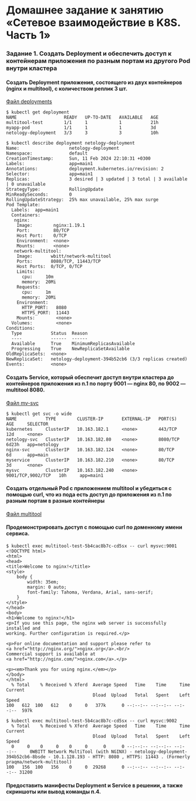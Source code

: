 # Домашнее задание к занятию «Сетевое взаимодействие в K8S. Часть 1»
### Задание 1. Создать Deployment и обеспечить доступ к контейнерам приложения по разным портам из другого Pod внутри кластера
#### Создать Deployment приложения, состоящего из двух контейнеров (nginx и multitool), с количеством реплик 3 шт.

[Файл deployments](https://github.com/dikalov/devops-28/blob/main/kuber-homeworks/1.4%20/file%20/deployments.yaml)
```
$ kubectl get deployment
NAME                  READY   UP-TO-DATE   AVAILABLE   AGE
multitool-test        1/1     1            1           21h
myapp-pod             1/1     1            1           3d
netology-deployment   3/3     3            3           10h
```
```
$ kubectl describe deployment netology-deployment
Name:                   netology-deployment
Namespace:              default
CreationTimestamp:      Sun, 11 Feb 2024 22:10:31 +0300
Labels:                 app=main1
Annotations:            deployment.kubernetes.io/revision: 2
Selector:               app=main1
Replicas:               3 desired | 3 updated | 3 total | 3 available | 0 unavailable
StrategyType:           RollingUpdate
MinReadySeconds:        0
RollingUpdateStrategy:  25% max unavailable, 25% max surge
Pod Template:
  Labels:  app=main1
  Containers:
   nginx:
    Image:        nginx:1.19.1
    Port:         80/TCP
    Host Port:    0/TCP
    Environment:  <none>
    Mounts:       <none>
   network-multitool:
    Image:       wbitt/network-multitool
    Ports:       8080/TCP, 11443/TCP
    Host Ports:  0/TCP, 0/TCP
    Limits:
      cpu:     10m
      memory:  20Mi
    Requests:
      cpu:     1m
      memory:  20Mi
    Environment:
      HTTP_PORT:   8080
      HTTPS_PORT:  11443
    Mounts:        <none>
  Volumes:         <none>
Conditions:
  Type           Status  Reason
  ----           ------  ------
  Available      True    MinimumReplicasAvailable
  Progressing    True    NewReplicaSetAvailable
OldReplicaSets:  <none>
NewReplicaSet:   netology-deployment-394b52cb6 (3/3 replicas created)
Events:          <none>
```
#### Создать Service, который обеспечит доступ внутри кластера до контейнеров приложения из п.1 по порту 9001 — nginx 80, по 9002 — multitool 8080.
[Файл mv-svc](https://github.com/dikalov/devops-28/blob/main/kuber-homeworks/1.4%20/file%20/my-svc.yaml)
```
$ kubectl get svc -o wide
NAME           TYPE        CLUSTER-IP       EXTERNAL-IP   PORT(S)             AGE     SELECTOR
kubernetes     ClusterIP   10.163.182.1     <none>        443/TCP             12d     <none>
netology-svc   ClusterIP   10.163.182.80    <none>        8080/TCP            6d23h   app=netology
nginx-svc      ClusterIP   10.163.182.124   <none>        80/TCP              6d      app=main
myservice      ClusterIP   10.163.182.210   <none>        80/TCP              3d      <none>
mysvc          ClusterIP   10.163.182.240   <none>        9001/TCP,9002/TCP   10h     app=main1
```
#### Создать отдельный Pod с приложением multitool и убедиться с помощью curl, что из пода есть доступ до приложения из п.1 по разным портам в разные контейнеры
[Файл multitool](https://github.com/dikalov/devops-28/blob/main/kuber-homeworks/1.4%20/file%20/mtools.yaml)

#### Продемонстрировать доступ с помощью curl по доменному имени сервиса.
```
$ kubectl exec multitool-test-5b4cac8b7c-cd5sx -- curl mysvc:9001
<!DOCTYPE html>
<html>
<head>
<title>Welcome to nginx!</title>
<style>
    body {
        width: 35em;
        margin: 0 auto;
        font-family: Tahoma, Verdana, Arial, sans-serif;
    }
</style>
</head>
<body>
<h1>Welcome to nginx!</h1>
<p>If you see this page, the nginx web server is successfully installed and
working. Further configuration is required.</p>

<p>For online documentation and support please refer to
<a href="http://nginx.org/">nginx.org</a>.<br/>
Commercial support is available at
<a href="http://nginx.com/">nginx.com</a>.</p>

<p><em>Thank you for using nginx.</em></p>
</body>
</html>
  % Total    % Received % Xferd  Average Speed   Time    Time     Time  Current
                                 Dload  Upload   Total   Spent    Left  Speed
100   612  100   612    0     0   377k      0 --:--:-- --:--:-- --:--:--  597k
```
```
$ kubectl exec multitool-test-5b4cac8b7c-cd5sx -- curl mysvc:9002
  % Total    % Received % Xferd  Average Speed   Time    Time     Time  Current
                                 Dload  Upload   Total   Spent    Left  Speed
  0     0    0     0    0     0      0      0 --:--:-- --:--:-- --:--:--     0WBITT Network MultiTool (with NGINX) - netology-deployment-394b52cb6-8bsde - 10.1.128.193 - HTTP: 8080 , HTTPS: 11443 . (Formerly praqma/network-multitool)
100   156  100   156    0     0  29268      0 --:--:-- --:--:-- --:--:-- 31200
```
#### Предоставить манифесты Deployment и Service в решении, а также скриншоты или вывод команды п.4.



